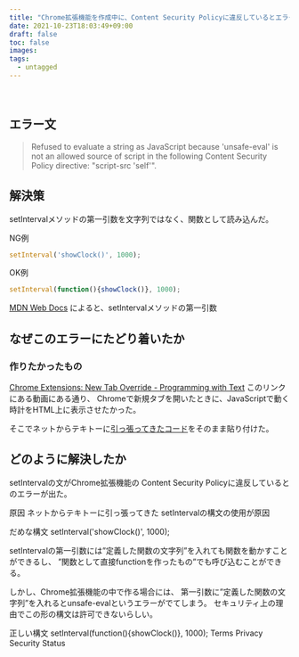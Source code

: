 ```yaml
---
title: "Chrome拡張機能を作成中に、Content Security Policyに違反しているとエラーが出た"
date: 2021-10-23T18:03:49+09:00
draft: false
toc: false
images:
tags:
  - untagged
---
```


<!-- 記事設計項目 -->


　　<!-- ①掛け合わせ3つの狙うキーワード -->
   <!-- Chrome拡張機能　JavaScript　error -->
  
   <!-- ②ターゲット -->
   <!--  Chrome拡張機能をJavaScriptで作ろうとしてる人  -->
    
   <!-- ③読者の悩み -->
   <!--   JavaScriptのエラーの意味がわからない   -->
   <!-- ④悩みが解決する条件 -->
   <!--   エラーの意味がわかり、正しい構文の書き方がわかる。   -->
   <!-- ⑤悩みの解決策 -->
   <!--   エラーの意味の解説・正しい構文の書き方   -->
   <!-- ⑥記事を読むメリット -->
   <!--      -->
   <!-- ⑦記事の信頼性 -->
   <!--      -->


<!--------------->



<!-- リード文 -->


  <!-- 読者の悩みに共感する -->
  <!-- 記事で示すことを書く -->
  <!-- 悩みが解決する条件を提示する -->
  <!-- 記事を読むメリットを示す -->
  <!-- 記事の信頼性を示す -->
  
  
<!----------->

  <!--リード文（権威・読者の不安を解消、安心させる・）-->
  <!--この記事を読む人の悩みの状況に共感する：　　Chrome拡張機能を作っているときに、Content Security Policyのエラーに引っかかって解決できない-->
    
  <!--この記事を読むことで何を得られるか、どんな価値が生まれるか：Content Security Policyのunsafe-evalの意味が何となくわかる-->

<!--この記事の根拠または信頼性：エンジニアではない私でも理解できた-->

## エラー文
> Refused to evaluate a string as JavaScript because 'unsafe-eval' is not an allowed source of script in the following Content Security Policy directive: "script-src 'self'".

<!--結論-->
## 解決策
setIntervalメソッドの第一引数を文字列ではなく、関数として読み込んだ。

<!--理由-->

<!--具体例-->
NG例
```JavaScript
setInterval('showClock()', 1000);
```
OK例
```JavaScript
setInterval(function(){showClock()}, 1000);
```

[MDN Web Docs](https://developer.mozilla.org/ja/docs/Web/API/setInterval)
によると、setIntervalメソッドの第一引数

## なぜこのエラーにたどり着いたか
### 作りたかったもの
[Chrome Extensions: New Tab Override - Programming with Text](https://youtu.be/vNb3P5KIxXw)
このリンクにある動画にある通り、
Chromeで新規タブを開いたときに、JavaScriptで動く時計をHTML上に表示させたかった。

そこでネットからテキトーに[引っ張ってきたコード](https://qumeru.com/magazine/362)をそのまま貼り付けた。

## どのように解決したか




setIntervalの文がChrome拡張機能の
Content Security Policyに違反しているとのエラーが出た。

原因
ネットからテキトーに引っ張ってきた
setIntervalの構文の使用が原因

だめな構文
setInterval('showClock()', 1000); 

setIntervalの第一引数には”定義した関数の文字列”を入れても関数を動かすことができるし、
”関数として直接functionを作ったもの”でも呼び込むことができる。


しかし、Chrome拡張機能の中で作る場合には、
第一引数に”定義した関数の文字列”を入れるとunsafe-evalというエラーがでてしまう。
セキュリティ上の理由でこの形の構文は許可できないらしい。

正しい構文
setInterval(function(){showClock()}, 1000); 
Terms
Privacy
Security
Status
